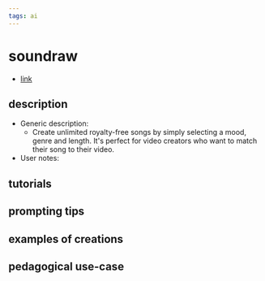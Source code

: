 ```yaml
---
tags: ai 
---
```



# soundraw


* [link](https://soundraw.io/?via=aitoolsdirectory-com)

## description
* Generic description: 
    * Create unlimited royalty-free songs by simply selecting a mood, genre and length. It's perfect for video creators who want to match their song to their video.
* User notes:

## tutorials

## prompting tips

## examples of creations 

## pedagogical use-case 
